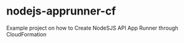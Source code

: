 # nodejs-apprunner-cf
Example project on how to Create NodeSJS API App Runner through CloudFormation
